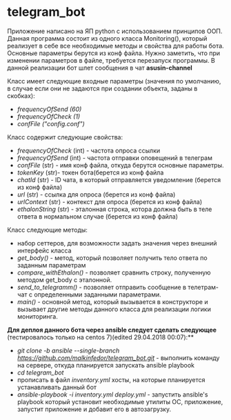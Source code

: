 # telegram_bot

Приложение написано на ЯП python с использованием принципов ООП.
Данная программа состоит из одного класса Monitoring(), который реализует в себе все необходимые методы и свойства для работы бота.
Основные параметры берутся из конф файла. Нужно заметить, что при изменении параметров в файле, требуется перезапуск программы.
В данной реализации бот шлет сообщения в чат **asusin-channel**

Класc имеет следующие входные параметры (значения по умолчанию, в случае если они не задаются при создании объекта,
заданы в скобках):


- *frequencyOfSend (60)*
- *frequencyOfCheck (1)*
- *confFile ("config.conf")*


Класс содержит следующие свойства:
- *frequencyOfCheck* (int) - частота опроса ссылки
- *frequencyOfSend* (int) - частота отправки оповещений в телеграм
- *confFile* (str) - имя конф файла, откуда берутся основные параметры.
- *tokenKey* (str)- токен бота(берется из конф файла
- *chatId* (str) - ID чата, в который отправляется уведомление (берется из конф файла)
- *url* (str) - ссылка для опроса (берется из конф файла)
- *urlContext* (str) - контекст для опроса (берется из конф файла)
- *ethalonString* (str) - эталонная строка, котора должна быть в теле ответа в нормальном случае (берется из конф файла)

Класс следующие методы:
- набор сеттеров, для возможности задать значения через внешний интерфейс класса
- *get_body()* - метод, который позволяет получить тело ответа по заданным параметрам
- *compare_withEthalon()* - позволяет сравнить строку, полученную методом get_body с эталонной.
- *send_to_telegramm()* - позволяет отправить сообщение в телетрам-чат с определенными заданными параметрами.
- *main()* - основной метод, который вызывается в конструкторе и вызывает другие методы данного класса для реализации логики мониторинга.


**Для деплоя данного бота через ansible следует сделать следующее** (тестировалось только на centos 7)(edited 29.04.2018 00:07):**
- *git clone -b ansible  --single-branch https://github.com/malkinfedor/telegram_bot.git* - выполнить команду на сервере, откуда планируется запускать ansible playbook
- *cd telegram_bot*
- прописать в файл *inventory.yml* хосты, на которые планируется устанавливать данный бот
- *ansible-playbook -i inventory.yml  deploy.yml* - запустить ansible's playbook который установит необходимые утилиты ОС, приложение, запустит приложение и добавит его в автозагрузку.



